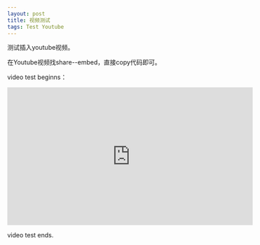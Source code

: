 ```yaml
---
layout: post
title: 视频测试
tags: Test Youtube
---
```


测试插入youtube视频。

在Youtube视频找share--embed，直接copy代码即可。
    
video test beginns： 
   
<iframe width="560" height="315" src="https://www.youtube.com/embed/bty7LHm14CA" frameborder="0" allow="accelerometer; autoplay; clipboard-write; encrypted-media; gyroscope; picture-in-picture" allowfullscreen></iframe>
   
   video test ends. 
   

